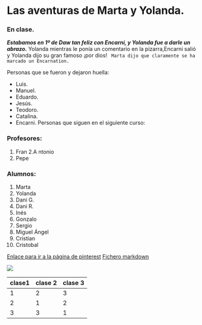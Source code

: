 # Las aventuras de Marta y Yolanda.
### En clase.
 ***Estabamos en 1º de Daw tan feliz con Encarni, y Yolanda fue a darle un abrazo.*** Yolanda mientras le ponía un comentario en la pizarra,Encarni salió y Yolanda dijo su gran famoso ¡por dios!
 ``` Marta dijo que claramente se ha marcado un Encarnation.``` 

 Personas que se fueron y dejaron huella:
* Luis.
* Manuel.
* Eduardo.
* Jesús.
* Teodoro.
* Catalina.
* Encarni.
Personas que siguen en el siguiente curso:
### Profesores:
1. Fran
2.A ntonio
3. Pepe
### Alumnos:
1. Marta
2. Yolanda
3. Dani G.
4. Dani R.
5. Inés
6. Gonzalo
7. Sergio
8. Miguel Ángel
9. Cristian
10. Cristobal

[Enlace para ir a la página de pinterest](https://www.pinterest.es/pin/866872628250647545/?nic_v3=1a5fMoOKA)
[Fichero markdown](https://github.com/Martapozmed/Markdown1.git)

![](https://frasesparafotos.top/wp-content/uploads/2022/05/frase-motivadora-corta.jpg)


|  clase1 |  clase 2  |  clase 3 |
| --- | --- | --- |
| 1 | 2| 3|
| 2 | 1 |2|
|3 | 3| 1 |

 
 
 
